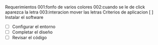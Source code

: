 Requerimientos
001:fonfo de varios colores
002:cuando se le de click aparezca la letra
003:interacion mover las letras
Criterios de aplicacion
[ ] Instalar el software
- [ ] Configurar el entorno
- [ ] Completar el diseño
- [ ] Revisar el código
